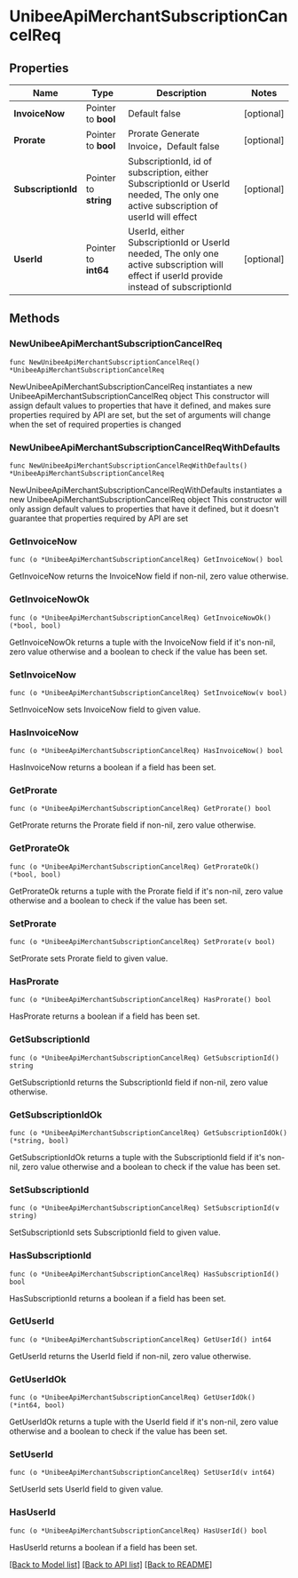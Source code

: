 # UnibeeApiMerchantSubscriptionCancelReq

## Properties

Name | Type | Description | Notes
------------ | ------------- | ------------- | -------------
**InvoiceNow** | Pointer to **bool** | Default false | [optional] 
**Prorate** | Pointer to **bool** | Prorate Generate Invoice，Default false | [optional] 
**SubscriptionId** | Pointer to **string** | SubscriptionId, id of subscription, either SubscriptionId or UserId needed, The only one active subscription of userId will effect | [optional] 
**UserId** | Pointer to **int64** | UserId, either SubscriptionId or UserId needed, The only one active subscription will effect if userId provide instead of subscriptionId | [optional] 

## Methods

### NewUnibeeApiMerchantSubscriptionCancelReq

`func NewUnibeeApiMerchantSubscriptionCancelReq() *UnibeeApiMerchantSubscriptionCancelReq`

NewUnibeeApiMerchantSubscriptionCancelReq instantiates a new UnibeeApiMerchantSubscriptionCancelReq object
This constructor will assign default values to properties that have it defined,
and makes sure properties required by API are set, but the set of arguments
will change when the set of required properties is changed

### NewUnibeeApiMerchantSubscriptionCancelReqWithDefaults

`func NewUnibeeApiMerchantSubscriptionCancelReqWithDefaults() *UnibeeApiMerchantSubscriptionCancelReq`

NewUnibeeApiMerchantSubscriptionCancelReqWithDefaults instantiates a new UnibeeApiMerchantSubscriptionCancelReq object
This constructor will only assign default values to properties that have it defined,
but it doesn't guarantee that properties required by API are set

### GetInvoiceNow

`func (o *UnibeeApiMerchantSubscriptionCancelReq) GetInvoiceNow() bool`

GetInvoiceNow returns the InvoiceNow field if non-nil, zero value otherwise.

### GetInvoiceNowOk

`func (o *UnibeeApiMerchantSubscriptionCancelReq) GetInvoiceNowOk() (*bool, bool)`

GetInvoiceNowOk returns a tuple with the InvoiceNow field if it's non-nil, zero value otherwise
and a boolean to check if the value has been set.

### SetInvoiceNow

`func (o *UnibeeApiMerchantSubscriptionCancelReq) SetInvoiceNow(v bool)`

SetInvoiceNow sets InvoiceNow field to given value.

### HasInvoiceNow

`func (o *UnibeeApiMerchantSubscriptionCancelReq) HasInvoiceNow() bool`

HasInvoiceNow returns a boolean if a field has been set.

### GetProrate

`func (o *UnibeeApiMerchantSubscriptionCancelReq) GetProrate() bool`

GetProrate returns the Prorate field if non-nil, zero value otherwise.

### GetProrateOk

`func (o *UnibeeApiMerchantSubscriptionCancelReq) GetProrateOk() (*bool, bool)`

GetProrateOk returns a tuple with the Prorate field if it's non-nil, zero value otherwise
and a boolean to check if the value has been set.

### SetProrate

`func (o *UnibeeApiMerchantSubscriptionCancelReq) SetProrate(v bool)`

SetProrate sets Prorate field to given value.

### HasProrate

`func (o *UnibeeApiMerchantSubscriptionCancelReq) HasProrate() bool`

HasProrate returns a boolean if a field has been set.

### GetSubscriptionId

`func (o *UnibeeApiMerchantSubscriptionCancelReq) GetSubscriptionId() string`

GetSubscriptionId returns the SubscriptionId field if non-nil, zero value otherwise.

### GetSubscriptionIdOk

`func (o *UnibeeApiMerchantSubscriptionCancelReq) GetSubscriptionIdOk() (*string, bool)`

GetSubscriptionIdOk returns a tuple with the SubscriptionId field if it's non-nil, zero value otherwise
and a boolean to check if the value has been set.

### SetSubscriptionId

`func (o *UnibeeApiMerchantSubscriptionCancelReq) SetSubscriptionId(v string)`

SetSubscriptionId sets SubscriptionId field to given value.

### HasSubscriptionId

`func (o *UnibeeApiMerchantSubscriptionCancelReq) HasSubscriptionId() bool`

HasSubscriptionId returns a boolean if a field has been set.

### GetUserId

`func (o *UnibeeApiMerchantSubscriptionCancelReq) GetUserId() int64`

GetUserId returns the UserId field if non-nil, zero value otherwise.

### GetUserIdOk

`func (o *UnibeeApiMerchantSubscriptionCancelReq) GetUserIdOk() (*int64, bool)`

GetUserIdOk returns a tuple with the UserId field if it's non-nil, zero value otherwise
and a boolean to check if the value has been set.

### SetUserId

`func (o *UnibeeApiMerchantSubscriptionCancelReq) SetUserId(v int64)`

SetUserId sets UserId field to given value.

### HasUserId

`func (o *UnibeeApiMerchantSubscriptionCancelReq) HasUserId() bool`

HasUserId returns a boolean if a field has been set.


[[Back to Model list]](../README.md#documentation-for-models) [[Back to API list]](../README.md#documentation-for-api-endpoints) [[Back to README]](../README.md)


